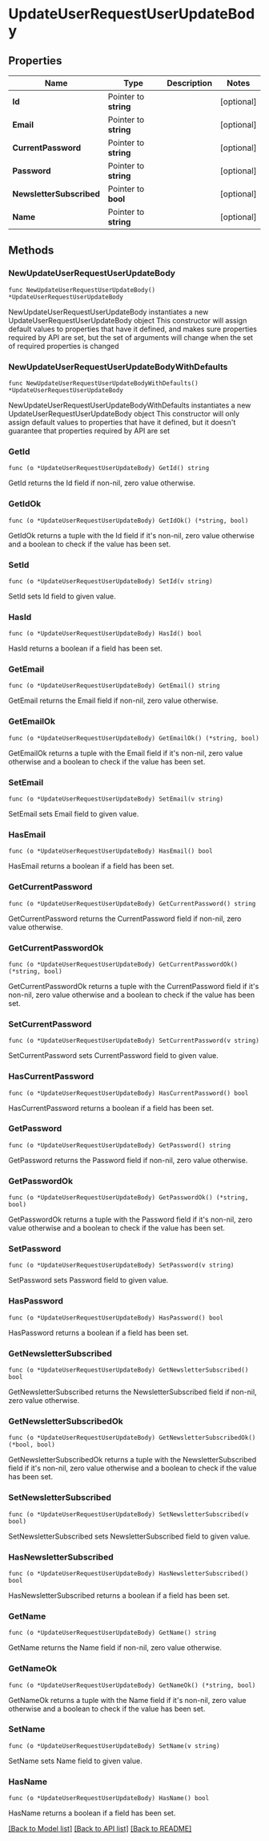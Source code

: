 # UpdateUserRequestUserUpdateBody

## Properties

Name | Type | Description | Notes
------------ | ------------- | ------------- | -------------
**Id** | Pointer to **string** |  | [optional] 
**Email** | Pointer to **string** |  | [optional] 
**CurrentPassword** | Pointer to **string** |  | [optional] 
**Password** | Pointer to **string** |  | [optional] 
**NewsletterSubscribed** | Pointer to **bool** |  | [optional] 
**Name** | Pointer to **string** |  | [optional] 

## Methods

### NewUpdateUserRequestUserUpdateBody

`func NewUpdateUserRequestUserUpdateBody() *UpdateUserRequestUserUpdateBody`

NewUpdateUserRequestUserUpdateBody instantiates a new UpdateUserRequestUserUpdateBody object
This constructor will assign default values to properties that have it defined,
and makes sure properties required by API are set, but the set of arguments
will change when the set of required properties is changed

### NewUpdateUserRequestUserUpdateBodyWithDefaults

`func NewUpdateUserRequestUserUpdateBodyWithDefaults() *UpdateUserRequestUserUpdateBody`

NewUpdateUserRequestUserUpdateBodyWithDefaults instantiates a new UpdateUserRequestUserUpdateBody object
This constructor will only assign default values to properties that have it defined,
but it doesn't guarantee that properties required by API are set

### GetId

`func (o *UpdateUserRequestUserUpdateBody) GetId() string`

GetId returns the Id field if non-nil, zero value otherwise.

### GetIdOk

`func (o *UpdateUserRequestUserUpdateBody) GetIdOk() (*string, bool)`

GetIdOk returns a tuple with the Id field if it's non-nil, zero value otherwise
and a boolean to check if the value has been set.

### SetId

`func (o *UpdateUserRequestUserUpdateBody) SetId(v string)`

SetId sets Id field to given value.

### HasId

`func (o *UpdateUserRequestUserUpdateBody) HasId() bool`

HasId returns a boolean if a field has been set.

### GetEmail

`func (o *UpdateUserRequestUserUpdateBody) GetEmail() string`

GetEmail returns the Email field if non-nil, zero value otherwise.

### GetEmailOk

`func (o *UpdateUserRequestUserUpdateBody) GetEmailOk() (*string, bool)`

GetEmailOk returns a tuple with the Email field if it's non-nil, zero value otherwise
and a boolean to check if the value has been set.

### SetEmail

`func (o *UpdateUserRequestUserUpdateBody) SetEmail(v string)`

SetEmail sets Email field to given value.

### HasEmail

`func (o *UpdateUserRequestUserUpdateBody) HasEmail() bool`

HasEmail returns a boolean if a field has been set.

### GetCurrentPassword

`func (o *UpdateUserRequestUserUpdateBody) GetCurrentPassword() string`

GetCurrentPassword returns the CurrentPassword field if non-nil, zero value otherwise.

### GetCurrentPasswordOk

`func (o *UpdateUserRequestUserUpdateBody) GetCurrentPasswordOk() (*string, bool)`

GetCurrentPasswordOk returns a tuple with the CurrentPassword field if it's non-nil, zero value otherwise
and a boolean to check if the value has been set.

### SetCurrentPassword

`func (o *UpdateUserRequestUserUpdateBody) SetCurrentPassword(v string)`

SetCurrentPassword sets CurrentPassword field to given value.

### HasCurrentPassword

`func (o *UpdateUserRequestUserUpdateBody) HasCurrentPassword() bool`

HasCurrentPassword returns a boolean if a field has been set.

### GetPassword

`func (o *UpdateUserRequestUserUpdateBody) GetPassword() string`

GetPassword returns the Password field if non-nil, zero value otherwise.

### GetPasswordOk

`func (o *UpdateUserRequestUserUpdateBody) GetPasswordOk() (*string, bool)`

GetPasswordOk returns a tuple with the Password field if it's non-nil, zero value otherwise
and a boolean to check if the value has been set.

### SetPassword

`func (o *UpdateUserRequestUserUpdateBody) SetPassword(v string)`

SetPassword sets Password field to given value.

### HasPassword

`func (o *UpdateUserRequestUserUpdateBody) HasPassword() bool`

HasPassword returns a boolean if a field has been set.

### GetNewsletterSubscribed

`func (o *UpdateUserRequestUserUpdateBody) GetNewsletterSubscribed() bool`

GetNewsletterSubscribed returns the NewsletterSubscribed field if non-nil, zero value otherwise.

### GetNewsletterSubscribedOk

`func (o *UpdateUserRequestUserUpdateBody) GetNewsletterSubscribedOk() (*bool, bool)`

GetNewsletterSubscribedOk returns a tuple with the NewsletterSubscribed field if it's non-nil, zero value otherwise
and a boolean to check if the value has been set.

### SetNewsletterSubscribed

`func (o *UpdateUserRequestUserUpdateBody) SetNewsletterSubscribed(v bool)`

SetNewsletterSubscribed sets NewsletterSubscribed field to given value.

### HasNewsletterSubscribed

`func (o *UpdateUserRequestUserUpdateBody) HasNewsletterSubscribed() bool`

HasNewsletterSubscribed returns a boolean if a field has been set.

### GetName

`func (o *UpdateUserRequestUserUpdateBody) GetName() string`

GetName returns the Name field if non-nil, zero value otherwise.

### GetNameOk

`func (o *UpdateUserRequestUserUpdateBody) GetNameOk() (*string, bool)`

GetNameOk returns a tuple with the Name field if it's non-nil, zero value otherwise
and a boolean to check if the value has been set.

### SetName

`func (o *UpdateUserRequestUserUpdateBody) SetName(v string)`

SetName sets Name field to given value.

### HasName

`func (o *UpdateUserRequestUserUpdateBody) HasName() bool`

HasName returns a boolean if a field has been set.


[[Back to Model list]](../README.md#documentation-for-models) [[Back to API list]](../README.md#documentation-for-api-endpoints) [[Back to README]](../README.md)


